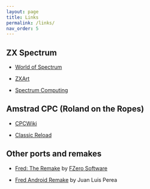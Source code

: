 ```yaml
---
layout: page
title: Links
permalink: /links/
nav_order: 5
---
```


ZX Spectrum
-----------

  * [World of Spectrum](https://worldofspectrum.org/archive/software/games/fred-investronica-sa)

  * [ZXArt](https://zxart.ee/spa/software/game/arcade/maze/fred/)

  * [Spectrum Computing](https://spectrumcomputing.co.uk/index.php?cat=96&id=1858)

Amstrad CPC (Roland on the Ropes)
---------------------------------

  * [CPCWiki](https://www.cpcwiki.eu/index.php/Roland_on_the_Ropes)

  * [Classic Reload](https://classicreload.com/cpc-roland-on-the-ropes.html)

Other ports and remakes
-----------------------

  * [Fred: The Remake](https://www.mobygames.com/game/45287/fred-the-remake/) by [FZero Software](http://www.fzero.co.uk/)

  * [Fred Android Remake](https://play.google.com/store/apps/details?id=com.fredandroidremake&hl=en_US&gl=US) by Juan Luis Perea

